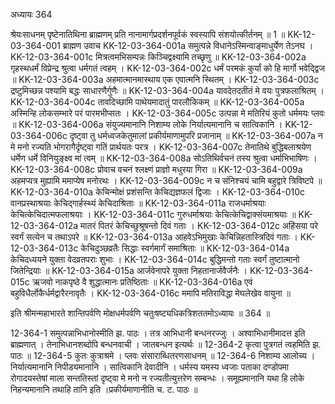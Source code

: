 अध्यायः 364

श्रेयःसाधनम् पृष्टेनातिथिना ब्राह्मणम् प्रति नानामार्गप्रदर्शनपूर्वकं स्वस्यापि संशयोत्कीर्तनम् ॥ 1 ॥
KK-12-03-364-001	ब्राह्मण उवाच 
KK-12-03-364-001a	समुत्पन्ने विधानेऽस्मिन्वाङ्माधुर्येण तेऽनघ ।
KK-12-03-364-001c	मित्रत्वमभिसम्पन्नः किञ्चिद्वक्ष्यामि तच्छृणु ॥
KK-12-03-364-002a	गृहस्थधर्मं विप्रेन्द्र श्रुत्वा धर्मगतं त्वहम् ।
KK-12-03-364-002c	धर्मं परमकं कुर्यां को हि मार्गो भवेद्द्विज ॥
KK-12-03-364-003a	अहमात्मानमास्थाय एक एवात्मनि स्थितम् ।
KK-12-03-364-003c	द्रष्टुमिच्छन्न पश्यामि बद्धः साधारणैर्गुणैः ॥
KK-12-03-364-004a	यावदेतदतीतं मे वयः पुत्रफलाश्रितम् ।
KK-12-03-364-004c	तावदिच्छामि पाथेयमादातुं पारलौकिकम् ॥
KK-12-03-364-005a	अस्मिन्हि लोकसम्भारे परं पारमभीप्सतः ।
KK-12-03-364-005c	उत्पन्ना मे मतिरियं कुतो धर्ममयः प्लवः ॥
KK-12-03-364-006a	संयुज्यमानानि निशाम्य लोके निर्यात्यमानानि च सात्विकानि ।
KK-12-03-364-006c	दृष्ट्वा तु धर्मध्वजकेतुमालां प्रकीर्यमाणामुपरि प्रजानाम् ॥
KK-12-03-364-007a	न मे मनो रज्यति भोगरागैर्दृष्ट्वा गतिं प्रार्थयतः परत्र ।
KK-12-03-364-007c	तेनातिथे बुद्धिबलाश्रयेण धर्मेण धर्मे विनियुङ्क्ष्व मां त्वम् ॥
KK-12-03-364-008a	सोऽतिथिर्वचनं तस्य श्रुत्वा धर्माभिभाषिणः ।
KK-12-03-364-008c	प्रोवाच वचनं श्लक्ष्णं प्राज्ञो मधुरया गिरा ॥
KK-12-03-364-009a	अहमप्यत्र मुह्यामि ममाप्येष मनोरथः ।
KK-12-03-364-009c	न च संनिश्चयं चामि बहुद्वारे त्रिविष्टपे ॥
KK-12-03-364-010a	केचिन्मोक्षं प्रशंसन्ति केचिद्यज्ञफलं द्विजाः ।
KK-12-03-364-010c	वानप्रस्थाश्रयाः केचिद्गार्हस्थ्यं केचिदाश्रिताः ॥
KK-12-03-364-011a	राजधर्माश्रयाः केचित्केचिदात्मफलाश्रयाः ।
KK-12-03-364-011c	गुरुधर्माश्रयाः केचित्केचिद्वाक्संयमाश्रयाः ॥
KK-12-03-364-012a	मातरं पितरं केचिच्छुश्रूषन्तो दिवं गताः ।
KK-12-03-364-012c	अहिंसया परे स्वर्गं सत्येन च तथाऽपरे ॥
KK-12-03-364-013a	आहवेऽभिमुखाः केचिन्निहतास्त्रिदिवं गताः ।
KK-12-03-364-013c	केचिदुञ्छव्रतैः सिद्धाः स्वर्गमार्गं समाश्रिताः ॥
KK-12-03-364-014a	केचिदध्ययने युक्ता वेदव्रतपराः शुभाः ।
KK-12-03-364-014c	बुद्धिमन्तो गताः स्वर्गं तुष्टात्मानो जितेन्द्रियाः ॥
KK-12-03-364-015a	आर्जवेनापरे युक्ता निहतानार्जवैर्जनैः ।
KK-12-03-364-015c	ऋजवो नाकपृष्ठे वै शुद्धात्मानः प्रतिष्ठिताः ॥
KK-12-03-364-016a	एवं बहुविधैर्लोकैर्धर्मद्वारैरनावृतैः ।
KK-12-03-364-016c	ममापि मतिराविद्धा मेघलेखेव वायुना ॥ 

इति श्रीमन्महाभारते शान्तिपर्वणि मोक्षधर्मपर्वणि चतुःषष्ट्यधिकत्रिशततमोऽध्यायः ॥ 364 ॥

12-364-1 समुत्पन्नाभिधानोस्मीति झ. पाठः । तत्र आभिधानी बन्धनरज्जुः । अश्वाभिधानीमादत्त इति ब्राह्मणात् । तेनाभिधानशब्दोपि बन्धनवाची । जातबन्धन इत्यर्थः ॥ 12-364-2 कृत्वा पुत्रगतं त्वहमिति झ. पाठः ॥ 12-364-5 कुतः कुत्राश्रमे । प्लवः संसाराब्धितरणसाधनम् ॥ 12-364-6 निशाम्य आलोच्य । निर्यात्यमानानि निपीड्यमानानि । सात्विकानि देवादीनि । धर्मस्य यमस्य ध्वजाः पताका दण्डोपमा रोगादयस्तेषां माला सन्ततिस्तां दृष्ट्वा मे मनो न रज्यतीत्युत्तरेण सम्बन्धः । समूह्यमानानि यथा हि लोके निहन्यमानानि तथाहि तानि इति ।प्रकीर्यमाणानीति च. ट. पाठः ॥
